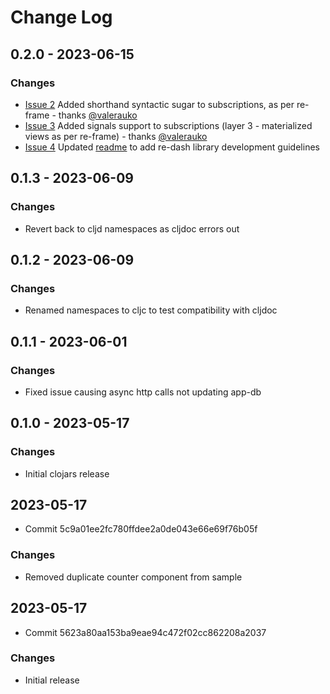# Change Log

## 0.2.0 - 2023-06-15
### Changes
- [Issue 2](https://github.com/htihospitality/re-dash/issues/2) Added shorthand syntactic sugar to subscriptions, as per re-frame - thanks [@valerauko](https://github.com/valerauko)
- [Issue 3](https://github.com/htihospitality/re-dash/issues/3) Added signals support to subscriptions (layer 3 - materialized views as per re-frame) - thanks [@valerauko](https://github.com/valerauko)
- [Issue 4](https://github.com/htihospitality/re-dash/issues/4) Updated [readme](https://github.com/htihospitality/re-dash#development) to add re-dash library development guidelines

## 0.1.3 - 2023-06-09
### Changes
- Revert back to cljd namespaces as cljdoc errors out

## 0.1.2 - 2023-06-09
### Changes
- Renamed namespaces to cljc to test compatibility with cljdoc

## 0.1.1 - 2023-06-01
### Changes
- Fixed issue causing async http calls not updating app-db

## 0.1.0 - 2023-05-17
### Changes
- Initial clojars release

## 2023-05-17
* Commit 5c9a01ee2fc780ffdee2a0de043e66e69f76b05f
### Changes
- Removed duplicate counter component from sample

## 2023-05-17
* Commit 5623a80aa153ba9eae94c472f02cc862208a2037
### Changes
- Initial release
